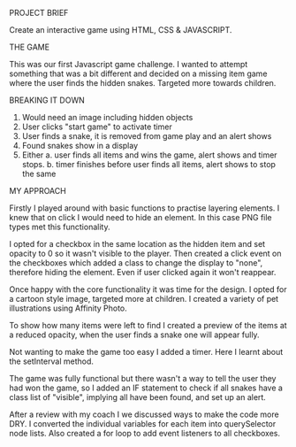 PROJECT BRIEF

Create an interactive game using HTML, CSS & JAVASCRIPT.

THE GAME

This was our first Javascript game challenge. I wanted to attempt something that was a bit different and decided on a missing item game where the user finds the hidden snakes. Targeted more towards children.

BREAKING IT DOWN

1. Would need an image including hidden objects
2. User clicks "start game" to activate timer
3. User finds a snake, it is removed from game play and an alert shows
4. Found snakes show in a display
5. Either a. user finds all items and wins the game, alert shows and timer stops.
   b. timer finishes before user finds all items, alert shows to stop the same

MY APPROACH

Firstly I played around with basic functions to practise layering elements. I knew that on click I would need to hide an element. In this case PNG file types met this functionality.

I opted for a checkbox in the same location as the hidden item and set opacity to 0 so it wasn't visible to the player. Then created a click event on the checkboxes which added a class to change the display to "none", therefore hiding the element. Even if user clicked again it won't reappear.

Once happy with the core functionality it was time for the design. I opted for a cartoon style image, targeted more at children. I created a variety of pet illustrations using Affinity Photo.

To show how many items were left to find I created a preview of the items at a reduced opacity, when the user finds a snake one will appear fully.

Not wanting to make the game too easy I added a timer. Here I learnt about the setInterval method.

The game was fully functional but there wasn't a way to tell the user they had won the game, so I added an IF statement to check if all snakes have a class list of "visible", implying all have been found, and set up an alert.

After a review with my coach I we discussed ways to make the code more DRY. I converted the individual variables for each item into querySelector node lists. Also created a for loop to add event listeners to all checkboxes.

